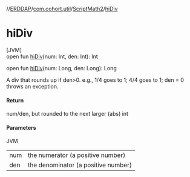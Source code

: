 //[ERDDAP](../../../index.md)/[com.cohort.util](../index.md)/[ScriptMath2](index.md)/[hiDiv](hi-div.md)

# hiDiv

[JVM]\
open fun [hiDiv](hi-div.md)(num: Int, den: Int): Int

open fun [hiDiv](hi-div.md)(num: Long, den: Long): Long

A div that rounds up if den&gt;0. e.g., 1/4 goes to 1; 4/4 goes to 1; den = 0 throws an exception.

#### Return

num/den, but rounded to the next larger (abs) int

#### Parameters

JVM

| | |
|---|---|
| num | the numerator (a positive number) |
| den | the denominator (a positive number) |